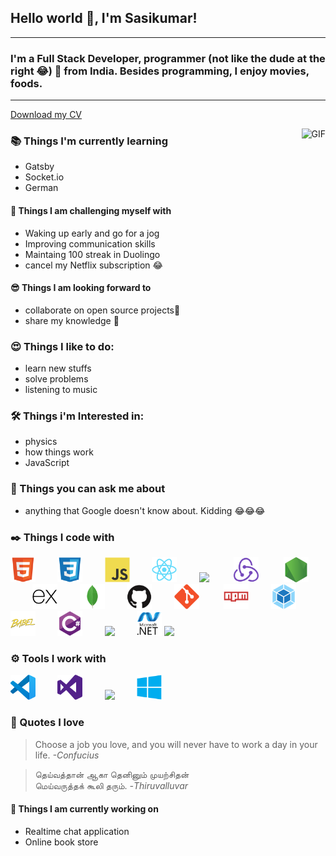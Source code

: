## Hello world 👋, I'm Sasikumar!

---

### I'm a Full Stack Developer, programmer (not like the dude at the right 😂) 🚀 from India. Besides programming, I enjoy movies, foods.

---

[Download my CV](https://drive.google.com/file/d/1UPiiMeIKxB7JrB96zAc45MvBQP59FKad/view?usp=sharing)

<img align="right" alt="GIF" src="https://media.giphy.com/media/MdA16VIoXKKxNE8Stk/giphy.gif" />

### 📚 Things I'm currently learning

- Gatsby
- Socket.io
- German

#### 💪 Things I am challenging myself with

- Waking up early and go for a jog
- Improving communication skills
- Maintaing 100 streak in Duolingo
- cancel my Netflix subscription 😂

#### 😎 Things I am looking forward to

- collaborate on open source projects🤝
- share my knowledge 👯

### 😍 Things I like to do:

- learn new stuffs
- solve problems
- listening to music

### 🛠 Things i'm Interested in:

- physics
- how things work
- JavaScript

### 💭 Things you can ask me about

- anything that Google doesn't know about. Kidding 😂😂😂

### ✒️ Things I code with

<img src="https://raw.githubusercontent.com/devicons/devicon/master/icons/html5/html5-original.svg" width="40px">&nbsp;&nbsp;&nbsp;&nbsp;&nbsp;&nbsp;&nbsp;&nbsp;
<img src="https://raw.githubusercontent.com/devicons/devicon/master/icons/css3/css3-original.svg" width="40px">&nbsp;&nbsp;&nbsp;&nbsp;&nbsp;&nbsp;&nbsp;&nbsp;
<img src="https://raw.githubusercontent.com/devicons/devicon/master/icons/javascript/javascript-original.svg" width="40px">&nbsp;&nbsp;&nbsp;&nbsp;&nbsp;&nbsp;&nbsp;&nbsp;
<img src="https://raw.githubusercontent.com/devicons/devicon/master/icons/react/react-original.svg" width="40px">&nbsp;&nbsp;&nbsp;&nbsp;&nbsp;&nbsp;&nbsp;&nbsp;
<img src="https://iconape.com/wp-content/files/vs/80815/svg/mobx.svg" width="40px">&nbsp;&nbsp;&nbsp;&nbsp;&nbsp;&nbsp;&nbsp;&nbsp;&nbsp;
<img src="https://raw.githubusercontent.com/devicons/devicon/master/icons/redux/redux-original.svg" width="40px">&nbsp;&nbsp;&nbsp;&nbsp;&nbsp;&nbsp;&nbsp;&nbsp;&nbsp;
<img src="https://raw.githubusercontent.com/devicons/devicon/master/icons/nodejs/nodejs-original.svg" width="40px">&nbsp;&nbsp;&nbsp;&nbsp;&nbsp;&nbsp;&nbsp;&nbsp;
<img src="https://raw.githubusercontent.com/devicons/devicon/master/icons/express/express-original.svg" width="40px">&nbsp;&nbsp;&nbsp;&nbsp;&nbsp;&nbsp;&nbsp;&nbsp;
<img src="https://raw.githubusercontent.com/devicons/devicon/master/icons/mongodb/mongodb-original.svg" width="40px">&nbsp;&nbsp;&nbsp;&nbsp;&nbsp;&nbsp;&nbsp;&nbsp;
<img src="https://raw.githubusercontent.com/devicons/devicon/master/icons/github/github-original.svg" width="40px">&nbsp;&nbsp;&nbsp;&nbsp;&nbsp;&nbsp;&nbsp;&nbsp;
<img src="https://raw.githubusercontent.com/devicons/devicon/master/icons/git/git-original.svg" width="40px">&nbsp;&nbsp;&nbsp;&nbsp;&nbsp;&nbsp;&nbsp;&nbsp;&nbsp;
<img src="https://raw.githubusercontent.com/devicons/devicon/master/icons/npm/npm-original-wordmark.svg" width="40px">&nbsp;&nbsp;&nbsp;&nbsp;&nbsp;&nbsp;&nbsp;&nbsp;
<img src="https://raw.githubusercontent.com/devicons/devicon/master/icons/webpack/webpack-original.svg" width="40px">&nbsp;&nbsp;&nbsp;&nbsp;&nbsp;&nbsp;&nbsp;&nbsp;
<img src="https://raw.githubusercontent.com/devicons/devicon/master/icons/babel/babel-original.svg" width="40px">&nbsp;&nbsp;&nbsp;&nbsp;&nbsp;&nbsp;&nbsp;&nbsp;
<img src="https://raw.githubusercontent.com/devicons/devicon/master/icons/csharp/csharp-original.svg" width="40px">&nbsp;&nbsp;&nbsp;&nbsp;&nbsp;&nbsp;&nbsp;&nbsp;
<img src="https://www.vectorlogo.zone/logos/socketio/socketio-icon.svg" width="40px">&nbsp;&nbsp;&nbsp;&nbsp;&nbsp;&nbsp;&nbsp;&nbsp;
<img src="https://raw.githubusercontent.com/devicons/devicon/master/icons/dot-net/dot-net-original-wordmark.svg" width="40px">
<img src="https://iconape.com/wp-content/files/xm/353339/svg/microsoft-sql-server-seeklogo.com.svg" width="40px">

### ⚙️ Tools I work with

<img width="40px" src="https://raw.githubusercontent.com/github/explore/80688e429a7d4ef2fca1e82350fe8e3517d3494d/topics/visual-studio-code/visual-studio-code.png">&nbsp;&nbsp;&nbsp;&nbsp;&nbsp;&nbsp;&nbsp;&nbsp;
<img src="https://raw.githubusercontent.com/devicons/devicon/master/icons/visualstudio/visualstudio-plain.svg" width="40px">&nbsp;&nbsp;&nbsp;&nbsp;&nbsp;&nbsp;&nbsp;&nbsp;
<img src="https://www.vectorlogo.zone/logos/getpostman/getpostman-icon.svg" width="40px">&nbsp;&nbsp;&nbsp;&nbsp;&nbsp;&nbsp;&nbsp;&nbsp;
<img src="https://raw.githubusercontent.com/devicons/devicon/master/icons/windows8/windows8-original.svg" width="40px">&nbsp;&nbsp;&nbsp;&nbsp;&nbsp;&nbsp;&nbsp;&nbsp;

### 💭 Quotes I love

> Choose a job you love, and you will never have to work a day in your life. _-Confucius_

> தெய்வத்தான் ஆகா தெனினும் முயற்சிதன் <br /> மெய்வருத்தக் கூலி தரும். _-Thiruvalluvar_

#### 👷 Things I am currently working on

- Realtime chat application
- Online book store

